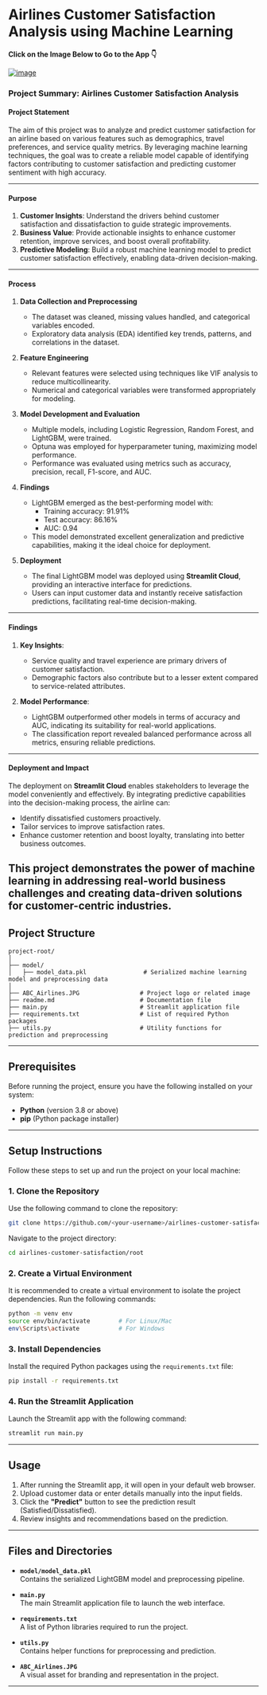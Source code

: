 # Airlines Customer Satisfaction Analysis using Machine Learning

**Click on the Image Below to Go to the App 👇**

[![image](https://github.com/user-attachments/assets/974d69bd-9a88-4089-bff9-6a99fcb88ecc)](https://abc-airlines-customer-satisfaction.streamlit.app/)


### **Project Summary: Airlines Customer Satisfaction Analysis**

#### **Project Statement**  
The aim of this project was to analyze and predict customer satisfaction for an airline based on various features such as demographics, travel preferences, and service quality metrics. By leveraging machine learning techniques, the goal was to create a reliable model capable of identifying factors contributing to customer satisfaction and predicting customer sentiment with high accuracy.

---

#### **Purpose**  
1. **Customer Insights**: Understand the drivers behind customer satisfaction and dissatisfaction to guide strategic improvements.  
2. **Business Value**: Provide actionable insights to enhance customer retention, improve services, and boost overall profitability.  
3. **Predictive Modeling**: Build a robust machine learning model to predict customer satisfaction effectively, enabling data-driven decision-making.

---

#### **Process**  
1. **Data Collection and Preprocessing**  
   - The dataset was cleaned, missing values handled, and categorical variables encoded.  
   - Exploratory data analysis (EDA) identified key trends, patterns, and correlations in the dataset.

2. **Feature Engineering**  
   - Relevant features were selected using techniques like VIF analysis to reduce multicollinearity.  
   - Numerical and categorical variables were transformed appropriately for modeling.

3. **Model Development and Evaluation**  
   - Multiple models, including Logistic Regression, Random Forest, and LightGBM, were trained.  
   - Optuna was employed for hyperparameter tuning, maximizing model performance.  
   - Performance was evaluated using metrics such as accuracy, precision, recall, F1-score, and AUC.

4. **Findings**  
   - LightGBM emerged as the best-performing model with:  
     - Training accuracy: 91.91%  
     - Test accuracy: 86.16%  
     - AUC: 0.94  
   - This model demonstrated excellent generalization and predictive capabilities, making it the ideal choice for deployment.

5. **Deployment**  
   - The final LightGBM model was deployed using **Streamlit Cloud**, providing an interactive interface for predictions.  
   - Users can input customer data and instantly receive satisfaction predictions, facilitating real-time decision-making.

---

#### **Findings**  
1. **Key Insights**:  
   - Service quality and travel experience are primary drivers of customer satisfaction.  
   - Demographic factors also contribute but to a lesser extent compared to service-related attributes.

2. **Model Performance**:  
   - LightGBM outperformed other models in terms of accuracy and AUC, indicating its suitability for real-world applications.  
   - The classification report revealed balanced performance across all metrics, ensuring reliable predictions.

---

#### **Deployment and Impact**  
The deployment on **Streamlit Cloud** enables stakeholders to leverage the model conveniently and effectively. By integrating predictive capabilities into the decision-making process, the airline can:  
- Identify dissatisfied customers proactively.
- Tailor services to improve satisfaction rates.  
- Enhance customer retention and boost loyalty, translating into better business outcomes.  

This project demonstrates the power of machine learning in addressing real-world business challenges and creating data-driven solutions for customer-centric industries.
---

## **Project Structure**

```
project-root/
│
├── model/
│   ├── model_data.pkl                # Serialized machine learning model and preprocessing data
│
├── ABC_Airlines.JPG                 # Project logo or related image
├── readme.md                        # Documentation file
├── main.py                          # Streamlit application file
├── requirements.txt                 # List of required Python packages
├── utils.py                         # Utility functions for prediction and preprocessing
```

---

## **Prerequisites**

Before running the project, ensure you have the following installed on your system:
- **Python** (version 3.8 or above)
- **pip** (Python package installer)

---

## **Setup Instructions**

Follow these steps to set up and run the project on your local machine:

### **1. Clone the Repository**

Use the following command to clone the repository:

```bash
git clone https://github.com/<your-username>/airlines-customer-satisfaction.git
```

Navigate to the project directory:

```bash
cd airlines-customer-satisfaction/root
```

### **2. Create a Virtual Environment**

It is recommended to create a virtual environment to isolate the project dependencies. Run the following commands:

```bash
python -m venv env
source env/bin/activate        # For Linux/Mac
env\Scripts\activate           # For Windows
```

### **3. Install Dependencies**

Install the required Python packages using the `requirements.txt` file:

```bash
pip install -r requirements.txt
```

### **4. Run the Streamlit Application**

Launch the Streamlit app with the following command:

```bash
streamlit run main.py
```

---

## **Usage**

1. After running the Streamlit app, it will open in your default web browser.
2. Upload customer data or enter details manually into the input fields.
3. Click the **"Predict"** button to see the prediction result (Satisfied/Dissatisfied).
4. Review insights and recommendations based on the prediction.

---

## **Files and Directories**

- **`model/model_data.pkl`**  
  Contains the serialized LightGBM model and preprocessing pipeline.

- **`main.py`**  
  The main Streamlit application file to launch the web interface.

- **`requirements.txt`**  
  A list of Python libraries required to run the project.

- **`utils.py`**  
  Contains helper functions for preprocessing and prediction.

- **`ABC_Airlines.JPG`**  
  A visual asset for branding and representation in the project.

---
